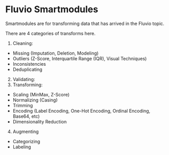 # Fluvio Smartmodules

Smartmodules are for transforming data that has arrived in the Fluvio topic.

There are 4 categories of transforms here.

1. Cleaning:
  - Missing (Imputation, Deletion, Modeling)
  - Outliers (Z-Score, Interquartile Range (IQR), Visual Techniques)
  - Inconsistencies
  - Deduplicating
2. Validating:
3. Transforming:
  - Scaling (MinMax, Z-Score)
  - Normalizing (Casing)
  - Trimming
  - Encoding (Label Encoding, One-Hot Encoding, Ordinal Encoding, Base64, etc)
  - Dimensionality Reduction
4. Augmenting
  - Categorizing
  - Labeling
